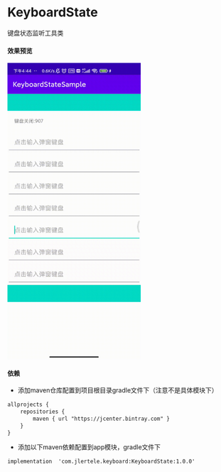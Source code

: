 # KeyboardState
键盘状态监听工具类

#### 效果预览
<img src="https://raw.githubusercontent.com/Leo199206/KeyboardState/main/device-2021-02-03-164444.gif" width="300" heght="500" align=center />


#### 依赖
+ 添加maven仓库配置到项目根目录gradle文件下（注意不是具体模块下）

```
allprojects {
    repositories {
        maven { url "https://jcenter.bintray.com" }
    }
}
```

+ 添加以下maven依赖配置到app模块，gradle文件下

```
implementation  'com.jlertele.keyboard:KeyboardState:1.0.0'
```
